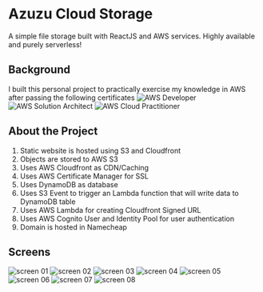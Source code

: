 # Azuzu Cloud Storage
A simple file storage built with ReactJS and AWS services. Highly available and purely serverless!

## Background
I built this personal project to practically exercise my knowledge in AWS after passing the following certificates
![AWS Developer](images/developer.png)
![AWS Solution Architect](images/solution-architect.png)
![AWS Cloud Practitioner](images/cloud-practitioner.png)

## About the Project
1. Static website is hosted using S3 and Cloudfront
1. Objects are stored to AWS S3
1. Uses AWS Cloudfront as CDN/Caching
1. Uses AWS Certificate Manager for SSL
1. Uses DynamoDB as database
1. Uses S3 Event to trigger an Lambda function that will write data to DynamoDB table
1. Uses AWS Lambda for creating Cloudfront Signed URL
1. Uses AWS Cognito User and Identity Pool for user authentication
1. Domain is hosted in Namecheap

## Screens
![screen 01](images/ss01.png)
![screen 02](images/ss02.png)
![screen 03](images/ss03.png)
![screen 04](images/ss04.png)
![screen 05](images/ss05.png)
![screen 06](images/ss06.png)
![screen 07](images/ss07.png)
![screen 08](images/ss08.png)

